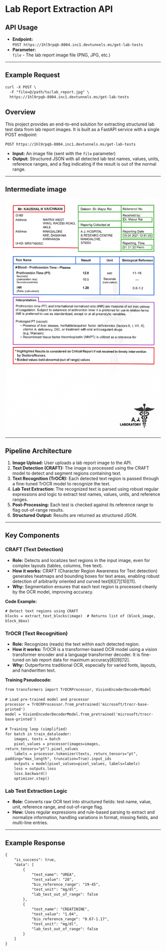 # Lab Report Extraction API

## API Usage

- **Endpoint:**  
  `POST https://1hl9rpqb-8004.inc1.devtunnels.ms/get-lab-tests`
- **Parameter:**  
  `file` - The lab report image file (PNG, JPG, etc.)

---

## Example Request

```
curl -X POST \
  -F "file=@/path/to/lab_report.jpg" \
  https://1hl9rpqb-8004.inc1.devtunnels.ms/get-lab-tests
```

## Overview

This project provides an end-to-end solution for extracting structured lab test data from lab report images. It is built as a FastAPI service with a single POST endpoint:

```
POST https://1hl9rpqb-8004.inc1.devtunnels.ms/get-lab-tests
```

- **Input:** An image file (sent with the `file` parameter)
- **Output:** Structured JSON with all detected lab test names, values, units, reference ranges, and a flag indicating if the result is out of the normal range.

---

## Intermediate image

![Intermediate Image](https://github.com/Ebullioscopic/Lab-Report-Extractor/blob/main/intermediate.png)

---

## Pipeline Architecture

1. **Image Upload:** User uploads a lab report image to the API.
2. **Text Detection (CRAFT):** The image is processed using the CRAFT model to detect and segment regions containing text.
3. **Text Recognition (TrOCR):** Each detected text region is passed through a fine-tuned TrOCR model to recognize the text.
4. **Lab Test Extraction:** The recognized text is parsed using robust regular expressions and logic to extract test names, values, units, and reference ranges.
5. **Post-Processing:** Each test is checked against its reference range to flag out-of-range results.
6. **Structured Output:** Results are returned as structured JSON.

---

## Key Components

### CRAFT (Text Detection)

- **Role:** Detects and localizes text regions in the input image, even for complex layouts (tables, columns, free text).
- **How it works:** CRAFT (Character Region Awareness for Text detection) generates heatmaps and bounding boxes for text areas, enabling robust detection of arbitrarily oriented and curved text[6][7][10][11].
- **Why:** Segmentation ensures that each text region is processed cleanly by the OCR model, improving accuracy.

**Code Example:**
```
# Detect text regions using CRAFT
blocks = extract_text_blocks(image)  # Returns list of (block_image, block_bbox)
```

### TrOCR (Text Recognition)

- **Role:** Recognizes (reads) the text within each detected region.
- **How it works:** TrOCR is a transformer-based OCR model using a vision transformer encoder and a language transformer decoder. It is fine-tuned on lab report data for maximum accuracy[8][9][12].
- **Why:** Outperforms traditional OCR, especially for varied fonts, layouts, and handwritten text.

**Training Pseudocode:**
```
from transformers import TrOCRProcessor, VisionEncoderDecoderModel

# Load pre-trained model and processor
processor = TrOCRProcessor.from_pretrained('microsoft/trocr-base-printed')
model = VisionEncoderDecoderModel.from_pretrained('microsoft/trocr-base-printed')

# Training loop (simplified)
for batch in train_dataloader:
    images, texts = batch
    pixel_values = processor(images=images, return_tensors="pt").pixel_values
    labels = processor.tokenizer(texts, return_tensors="pt", padding="max_length", truncation=True).input_ids
    outputs = model(pixel_values=pixel_values, labels=labels)
    loss = outputs.loss
    loss.backward()
    optimizer.step()
```

### Lab Test Extraction Logic

- **Role:** Converts raw OCR text into structured fields: test name, value, unit, reference range, and out-of-range flag.
- **How:** Uses regular expressions and rule-based parsing to extract and normalize information, handling variations in format, missing fields, and multi-line entries.

---

## Example Response

```
{
    "is_success": true,
    "data": [
        {
            "test_name": "UREA",
            "test_value": "28",
            "bio_reference_range": "19-45",
            "test_unit": "mg/dl",
            "lab_test_out_of_range": false
        },
        {
            "test_name": "CREATININE",
            "test_value": "1.04",
            "bio_reference_range": "0.67-1.17",
            "test_unit": "mg/dl",
            "lab_test_out_of_range": false
        }
    ]
}
```